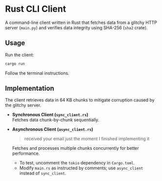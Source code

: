 # Rust CLI Client  

A command-line client written in Rust that fetches data from a glitchy HTTP server (`main.py`) and verifies data integrity using SHA-256 (`sha2` crate).  

## Usage  

Run the client:  
```sh
cargo run
```  
Follow the terminal instructions.  

## Implementation  

The client retrieves data in 64 KB chunks to mitigate corruption caused by the glitchy server.  

- **Synchronous Client (`sync_client.rs`)**  
  Fetches data chunk-by-chunk sequentially.  

- **Asynchronous Client (`async_client.rs`)**
  > received your email just the moment I finished implementing it
  
  Fetches and processes multiple chunks concurrently for better performance.  
  - To test, uncomment the `tokio` dependency in `Cargo.toml`.  
  - Modify `main.rs` as instructed by comments; use `async_client` instead of `sync_client`.

